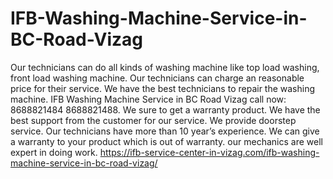 # IFB-Washing-Machine-Service-in-BC-Road-Vizag
 Our technicians can do all kinds of washing machine like top load washing, front load washing machine.  Our technicians can charge an reasonable price for their service. We have the best technicians to repair the washing machine. IFB Washing Machine Service in BC Road Vizag call now: 8688821484 8688821488. We sure to get a warranty product. We have the best support from the customer for our service. We provide doorstep service. Our technicians have more than 10 year’s experience. We can give a warranty to your product which is out of warranty. our mechanics are well expert in doing work. https://ifb-service-center-in-vizag.com/ifb-washing-machine-service-in-bc-road-vizag/
